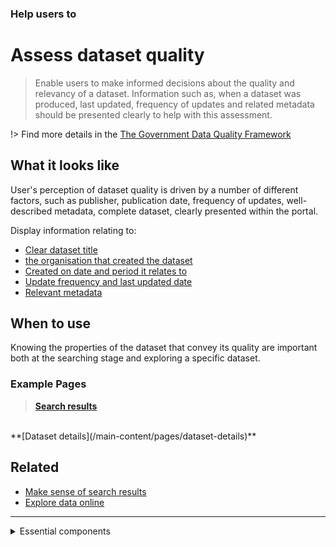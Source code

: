 ### Help users to
# Assess dataset quality 

> Enable users to make informed decisions about the quality and relevancy of a dataset. Information such as, when a dataset was produced, last updated, frequency of updates and related metadata should be presented clearly to help with this assessment.

!> Find more details in the [The Government Data Quality Framework](https://www.gov.uk/government/publications/the-government-data-quality-framework/the-government-data-quality-framework)

## What it looks like

User's perception of dataset quality is driven by a number of different factors, such as publisher, publication date, frequency of updates, well-described metadata, complete dataset, clearly presented within the portal.

Display information relating to:
+ [Clear dataset title](main-content/pages/dataset-details?id=_1-clear-dataset-title)
+ [the organisation that created the dataset](main-content/pages/dataset-details?id=_4-publisher-name)
+ [Created on date and period it relates to](main-content/pages/dataset-details?id=_6-created-on-date-and-period-it-relates-to)
+ [Update frequency and last updated date](main-content/pages/dataset-details?id=_7-update-frequency-and-last-updated-date)
+ [Relevant metadata](main-content/pages/dataset-details?id=_10-additional-metadata)

## When to use

Knowing the properties of the dataset that convey its quality are important both at the searching stage and exploring a specific dataset.

### Example Pages

>**[Search results](/main-content/pages/homepage)**
<br>
**[Dataset details](/main-content/pages/dataset-details)**

## Related

* [Make sense of search results](/main-content/steps/make-sense-of-search-results)
* [Explore data online](/main-content/steps/explore-data-online)

---

<!-- Additional information can be presented in dropdown menus -->

<details>
<summary>Essential components</summary>
<br>

Below is a checklist of components/information that are relevant for this task.

These components can be arranged in many ways, but the ones with highest relevance should be the most visible/accessible.

?> 1 - high relevance, 2 - medium relevance, 3 - low relevance

<!-- Table of component start -->

| Component             | Description                                                                                                     |  Relevance |
|-----------------------|-----------------------------------------------------------------------------------------------------------------|:----------:|
| Dataset author                 | Who produced the datasat? Do they have contact details?                                                                                   |     1      |
| Last updated | When was the dataset updated last   |     1      |
| Update frequency               | How often does it get updated |     2      |

</details>
